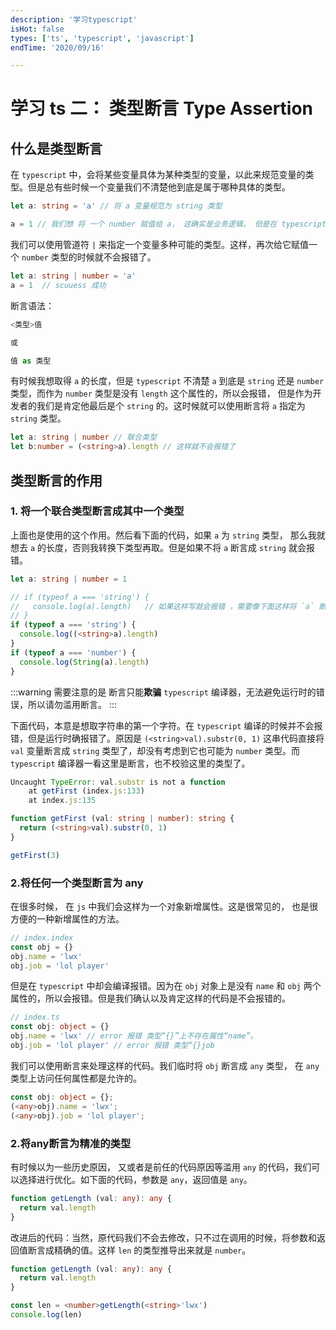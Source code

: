 ```yaml
---
description: '学习typescript'
isHot: false
types: ['ts', 'typescript', 'javascript']
endTime: '2020/09/16'

---
```


# 学习 ts 二： 类型断言 Type Assertion

## 什么是类型断言

在 `typescript` 中，会将某些变量具体为某种类型的变量，以此来规范变量的类型。但是总有些时候一个变量我们不清楚他到底是属于哪种具体的类型。
```ts
let a: string = 'a' // 将 a 变量规范为 string 类型

a = 1 // 我们想 将 一个 number 赋值给 a， 这确实是业务逻辑， 但是在 typescript 中是不允许的 error 报错
```

我们可以使用管道符 `|` 来指定一个变量多种可能的类型。这样，再次给它赋值一个 `number` 类型的时候就不会报错了。
```ts
let a: string | number = 'a'
a = 1  // scuuess 成功
```
断言语法：
```ts
<类型>值

或

值 as 类型
```

有时候我想取得 `a` 的长度，但是 `typescript` 不清楚 `a` 到底是 `string` 还是 `number` 类型，而作为 `number` 类型是没有 `length` 这个属性的，所以会报错，  但是作为开发者的我们是肯定他最后是个 `string` 的。这时候就可以使用断言将 `a` 指定为 `string` 类型。

```ts
let a: string | number // 联合类型
let b:number = (<string>a).length // 这样就不会报错了
```


## 类型断言的作用

### 1. 将一个联合类型断言成其中一个类型

上面也是使用的这个作用。然后看下面的代码，如果 `a` 为 `string` 类型， 那么我就想去 `a` 的长度，否则我转换下类型再取。但是如果不将 `a` 断言成 `string` 就会报错。
```ts
let a: string | number = 1

// if (typeof a === 'string') {
//   console.log(a).length)   // 如果这样写就会报错 ，需要像下面这样将 `a` 断言成 `string`
// }
if (typeof a === 'string') {
  console.log((<string>a).length)
}
if (typeof a === 'number') {
  console.log(String(a).length)
}
```

:::warning 需要注意的是
  断言只能**欺骗** `typescript` 编译器，无法避免运行时的错误，所以请勿滥用断言。
:::

下面代码，本意是想取字符串的第一个字符。在 `typescript` 编译的时候并不会报错，但是运行时确报错了。原因是 `(<string>val).substr(0, 1)` 这串代码直接将 `val` 变量断言成 `string` 类型了，却没有考虑到它也可能为 `number` 类型。而 `typescript` 编译器一看这里是断言，也不校验这里的类型了。

```js
Uncaught TypeError: val.substr is not a function
    at getFirst (index.js:133)
    at index.js:135
```
```ts
function getFirst (val: string | number): string {
  return (<string>val).substr(0, 1)
}

getFirst(3)
```

### 2.将任何一个类型断言为 any

在很多时候， 在 `js` 中我们会这样为一个对象新增属性。这是很常见的， 也是很方便的一种新增属性的方法。

```js
// index.index
const obj = {}
obj.name = 'lwx'
obj.job = 'lol player'
```

但是在 `typescript` 中却会编译报错。因为在 `obj` 对象上是没有 `name` 和 `obj` 两个属性的，所以会报错。但是我们确认以及肯定这样的代码是不会报错的。
```ts
// index.ts
const obj: object = {}
obj.name = 'lwx' // error 报错 类型“{}”上不存在属性“name”。
obj.job = 'lol player' // error 报错 类型“{}job
```

我们可以使用断言来处理这样的代码。我们临时将 `obj` 断言成 `any` 类型， 在 `any` 类型上访问任何属性都是允许的。
```ts
const obj: object = {};
(<any>obj).name = 'lwx';
(<any>obj).job = 'lol player';
```


### 2.将any断言为精准的类型

有时候以为一些历史原因， 又或者是前任的代码原因等滥用 `any` 的代码，我们可以选择进行优化。如下面的代码，参数是 `any`，返回值是 `any`。
```ts
function getLength (val: any): any {
  return val.length
}
```

改进后的代码：当然，原代码我们不会去修改，只不过在调用的时候，将参数和返回值断言成精确的值。这样 `len` 的类型推导出来就是 `number`。
```ts
function getLength (val: any): any {
  return val.length
}

const len = <number>getLength(<string>'lwx')
console.log(len)
```